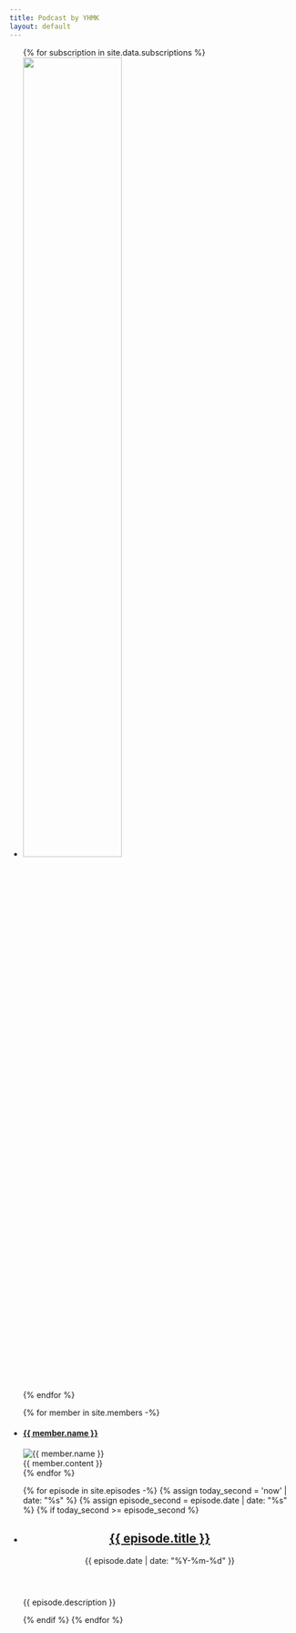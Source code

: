 ```yaml
---
title: Podcast by YHMK
layout: default
---
```


<ul class="mb-10">
  {% for subscription in site.data.subscriptions %}
    <li><a target="_blank" href="{{ subscription.url }}"><img width="60%" src="{{ subscription.badge }}" class="mx-auto my-3" /></a></li>
  {% endfor %}
</ul>

<ul class="mb-10 flex">
{% for member in site.members -%}
  <li class="bg-white w-1/2 mx-2 p-3 rounded-lg">
    <h4 class="font-bold text-lg mb-2">
      <a href="{{ member.url }}">
        {{ member.name }}
      </a>
    </h4>
    <img src="/img/{{ member.avater }}" alt="{{ member.name }}" class="w-2/3 mx-auto mb-5 rounded-full">
    <div class="article">
      {{ member.content }}
    </div>
  </li>
{% endfor %}
</ul>

<ul>
{% for episode in site.episodes -%}
  {% assign today_second = 'now' | date: "%s" %}
  {% assign episode_second = episode.date | date: "%s" %}
  {% if today_second >= episode_second %}
  <li class="text-left mb-2">
    <header>
      <h2 class="inline"><a class="font-bold text-lg underline" href='{{ episode.url }}'>{{ episode.title }}</a></h2>
      <time class="opacity-80" datetime="{{ episode.date }}">{{ episode.date | date: "%Y-%m-%d" }}</time>
    </header>
    <p>{{ episode.description }}</p>
  </li>
  {% endif %}
{% endfor %}
</ul>
